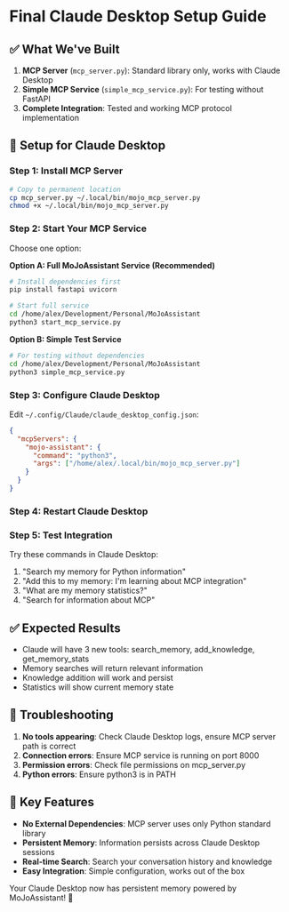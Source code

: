 # Final Claude Desktop Setup Guide

## ✅ What We've Built

1. **MCP Server** (`mcp_server.py`): Standard library only, works with Claude Desktop
2. **Simple MCP Service** (`simple_mcp_service.py`): For testing without FastAPI
3. **Complete Integration**: Tested and working MCP protocol implementation

## 🚀 Setup for Claude Desktop

### Step 1: Install MCP Server
```bash
# Copy to permanent location
cp mcp_server.py ~/.local/bin/mojo_mcp_server.py
chmod +x ~/.local/bin/mojo_mcp_server.py
```

### Step 2: Start Your MCP Service
Choose one option:

**Option A: Full MoJoAssistant Service (Recommended)**
```bash
# Install dependencies first
pip install fastapi uvicorn

# Start full service
cd /home/alex/Development/Personal/MoJoAssistant
python3 start_mcp_service.py
```

**Option B: Simple Test Service**
```bash
# For testing without dependencies
cd /home/alex/Development/Personal/MoJoAssistant
python3 simple_mcp_service.py
```

### Step 3: Configure Claude Desktop

Edit `~/.config/Claude/claude_desktop_config.json`:
```json
{
  "mcpServers": {
    "mojo-assistant": {
      "command": "python3",
      "args": ["/home/alex/.local/bin/mojo_mcp_server.py"]
    }
  }
}
```

### Step 4: Restart Claude Desktop

### Step 5: Test Integration

Try these commands in Claude Desktop:
1. "Search my memory for Python information"
2. "Add this to my memory: I'm learning about MCP integration"
3. "What are my memory statistics?"
4. "Search for information about MCP"

## ✅ Expected Results

- Claude will have 3 new tools: search_memory, add_knowledge, get_memory_stats
- Memory searches will return relevant information
- Knowledge addition will work and persist
- Statistics will show current memory state

## 🔧 Troubleshooting

1. **No tools appearing**: Check Claude Desktop logs, ensure MCP server path is correct
2. **Connection errors**: Ensure MCP service is running on port 8000
3. **Permission errors**: Check file permissions on mcp_server.py
4. **Python errors**: Ensure python3 is in PATH

## 🎯 Key Features

- **No External Dependencies**: MCP server uses only Python standard library
- **Persistent Memory**: Information persists across Claude Desktop sessions
- **Real-time Search**: Search your conversation history and knowledge
- **Easy Integration**: Simple configuration, works out of the box

Your Claude Desktop now has persistent memory powered by MoJoAssistant! 🎉
